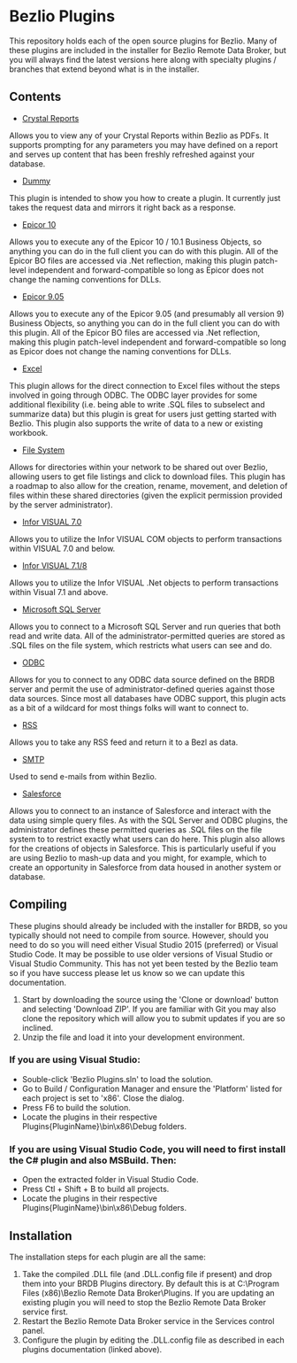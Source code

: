 # Bezlio Plugins
This repository holds each of the open source plugins for Bezlio.  Many of these plugins are included in the installer for Bezlio Remote Data Broker, but you will always find the latest versions here along with specialty plugins / branches that extend beyond what is in the installer.

## Contents

* [Crystal Reports](https://github.com/bezlio/bezlio-plugins/tree/master/Plugins/CrystalReports/)

Allows you to view any of your Crystal Reports within Bezlio as PDFs.  It supports prompting for any parameters you may have defined on a report and serves up content that has been freshly refreshed against your database.

* [Dummy](https://github.com/bezlio/bezlio-plugins/tree/master/Plugins/Dummy/)

This plugin is intended to show you how to create a plugin.  It currently just takes the request data and mirrors it right back as a response.

* [Epicor 10](https://github.com/bezlio/bezlio-plugins/tree/master/Plugins/Epicor10/)

Allows you to execute any of the Epicor 10 / 10.1 Business Objects, so anything you can do in the full client you can do with this plugin.  All of the Epicor BO files are accessed via .Net reflection, making this plugin patch-level independent and forward-compatible so long as Epicor does not change the naming conventions for DLLs.

* [Epicor 9.05](https://github.com/bezlio/bezlio-plugins/tree/master/Plugins/Epicor905/)

Allows you to execute any of the Epicor 9.05 (and presumably all version 9) Business Objects, so anything you can do in the full client you can do with this plugin.  All of the Epicor BO files are accessed via .Net reflection, making this plugin patch-level independent and forward-compatible so long as Epicor does not change the naming conventions for DLLs.

* [Excel](https://github.com/bezlio/bezlio-plugins/tree/master/Plugins/Excel%20Plugin/)

This plugin allows for the direct connection to Excel files without the steps involved in going through ODBC.  The ODBC layer provides for some additional flexibility (i.e. being able to write .SQL files to subselect and summarize data) but this plugin is great for users just getting started with Bezlio.  This plugin also supports the write of data to a new or existing workbook.

* [File System](https://github.com/bezlio/bezlio-plugins/tree/master/Plugins/FileSystem/)

Allows for directories within your network to be shared out over Bezlio, allowing users to get file listings and click to download files.  This plugin has a roadmap to also allow for the creation, rename, movement, and deletion of files within these shared directories (given the explicit permission provided by the server administrator).

* [Infor VISUAL 7.0](https://github.com/bezlio/bezlio-plugins/tree/master/Plugins/Visual70/)

Allows you to utilize the Infor VISUAL COM objects to perform transactions within VISUAL 7.0 and below.  

* [Infor VISUAL 7.1/8](https://github.com/bezlio/bezlio-plugins/tree/master/Plugins/Visual%208/)

Allows you to utilize the Infor VISUAL .Net objects to perform transactions within Visual 7.1 and above. 

* [Microsoft SQL Server](https://github.com/bezlio/bezlio-plugins/tree/master/Plugins/SQLServer/)

Allows you to connect to a Microsoft SQL Server and run queries that both read and write data.  All of the administrator-permitted queries are stored as .SQL files on the file system, which restricts what users can see and do.

* [ODBC](https://github.com/bezlio/bezlio-plugins/tree/master/Plugins/ODBC/)

Allows for you to connect to any ODBC data source defined on the BRDB server and permit the use of administrator-defined queries against those data sources.  Since most all databases have ODBC support, this plugin acts as a bit of a wildcard for most things folks will want to connect to.

* [RSS](https://github.com/bezlio/bezlio-plugins/tree/master/Plugins/RSS/)

Allows you to take any RSS feed and return it to a Bezl as data.

* [SMTP](https://github.com/bezlio/bezlio-plugins/tree/master/Plugins/SMTP%20Plugin)

Used to send e-mails from within Bezlio.

* [Salesforce](https://github.com/bezlio/bezlio-plugins/tree/master/Plugins/Salesforce/)

Allows you to connect to an instance of Salesforce and interact with the data using simple query files.  As with the SQL Server and ODBC plugins, the administrator defines these permitted queries as .SQL files on the file system to to restrict exactly what users can do here.  This plugin also allows for the creations of objects in Salesforce.  This is particularly useful if you are using Bezlio to mash-up data and you might, for example, which to create an opportunity in Salesforce from data housed in another system or database.

## Compiling
These plugins should already be included with the installer for BRDB, so you typically should not need to compile from source.  However, should you need to do so you will need either Visual Studio 2015 (preferred) or Visual Studio Code.  It may be possible to use older versions of Visual Studio or Visual Studio Community.  This has not yet been tested by the Bezlio team so if you have success please let us know so we can update this documentation.
1. Start by downloading the source using the 'Clone or download' button and selecting 'Download ZIP'.  If you are familiar with Git you may also clone the repository which will allow you to submit updates if you are so inclined.
2. Unzip the file and load it into your development environment.  

### If you are using Visual Studio:
  * Souble-click 'Bezlio Plugins.sln' to load the solution.
  * Go to Build / Configuration Manager and ensure the 'Platform' listed for each project is set to 'x86'.  Close the dialog.
  * Press F6 to build the solution.
  * Locate the plugins in their respective Plugins\{PluginName}\bin\x86\Debug folders.

### If you are using Visual Studio Code, you will need to first install the C# plugin and also MSBuild.  Then:
  * Open the extracted folder in Visual Studio Code.
  * Press Ctl + Shift + B to build all projects.
  * Locate the plugins in their respective Plugins\{PluginName}\bin\x86\Debug folders.

## Installation
The installation steps for each plugin are all the same:
1. Take the compiled .DLL file (and .DLL.config file if present) and drop them into your BRDB Plugins directory.  By default this is at C:\Program Files (x86)\Bezlio Remote Data Broker\Plugins.  If you are updating an existing plugin you will need to stop the Bezlio Remote Data Broker service first.
2. Restart the Bezlio Remote Data Broker service in the Services control panel.
3. Configure the plugin by editing the .DLL.config file as described in each plugins documentation (linked above).
